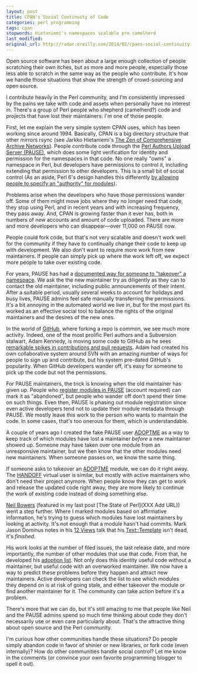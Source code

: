 ```yaml
---
layout: post
title: CPAN's Social Continuity of Code
categories: perl programming
tags: cpan
stopwords: Hietaniemi's namespaces scalable pre camelherd
last_modified:
original_url: http://radar.oreilly.com/2014/02/cpans-social-continuity-of-code.html
---
```


Open source software has been about a large enough collection of people scratching their own itches, but as more and more people, especially those less able to scratch in the same way as the people who contribute. It's how we handle those situations that show the strength of crowd-sourcing and open source.

<!--more-->

I contribute heavily in the Perl community, and I'm consistently impressed by the pains we take with code and assets when personally have no interest in. There's a group of Perl people who shepherd (camelherd?) code and projects that have lost their maintainers. I'm one of those people.

First, let me explain the very simple system CPAN uses, which has been working since around 1994. Basically, CPAN is a big directory structure that other mirrors rsync (see Jarkko Hietaniemi's [The Zen of Comprehensive Archive Networks](http://www.cpan.org/misc/ZCAN.html)). People contribute code through the [Perl Authors Upload Server (PAUSE)](http://pause.perl.org), which does some light verification for identity and permission for the namespaces in that code. No one really "owns" a namespace in Perl, but developers have permissions to control it, including extending that permission to other developers. This is a small bit of social control  (As an aside, Perl 6's design handles this differently [by allowing people to specify an "authority" for modules](http://perlcabal.org/syn/S11.html)).

Problems arise when the developers who have those permissions wander off. Some of them might move jobs where they no longer need that code, they stop using Perl, and in recent years and with increasing frequency, they pass away. And, CPAN is growing faster than it ever has, both in numbers of new accounts and amount of code uploaded. There are more and more developers who can disappear—over 11,000 on PAUSE now.

People could fork code, but that's not very scalable and doesn't work well for the community if they have to continually change their code to keep up with development. We also don't want to require more work from new maintainers. If people can simply pick up where the work left off, we expect more people to take over existing code.

For years, PAUSE has had a [documented way for someone to "takeover" a namespace](https://pause.perl.org/pause/query?ACTION=pause_04about#takeover). We ask the the new maintainer try as diligently as they can to contact the old maintainer, including public announcements of their intent. After a suitable period, usually several weeks to account for holidays and busy lives, PAUSE admins feel safe manually transferring the permissions. It's a bit annoying in the automated world we live in, but for the most part its worked as an effective social tool to balance the rights of the original maintainers and the desires of the new ones.

In the world of [GitHub](http://www.github.com), where forking a repo is common, we see much more activity. Indeed, one of the most prolific Perl authors and a Subversion stalwart, Adam Kennedy, is moving some code to GitHub as he sees [remarkable spikes in contributions and pull requests](http://blogs.perl.org/users/adam_kennedy/2013/12/moving-ppi-to-github-encourages-some-new-activity.html#comments). Adam had created his own collaborative system around SVN with an amazing number of ways for people to sign up and contribute, but his system pre-dated GitHub's popularity. When GitHub developers wander off, it's easy for someone to pick up the code but not the permissions.

For PAUSE maintainers, the trick is knowing when the old maintainer has given up. People who [register modules in PAUSE](https://pause.perl.org/pause/authenquery?ACTION=apply_mod) (account required) can mark it as "abandoned", but people who wander off don't spend their time on such things. Even then, PAUSE is phasing out module registration since even active developers tend not to update their module metadata through PAUSE. We mostly leave this work to the person who wants to maintain the code. In some cases, that's too onerous for them, which is understandable.

A couple of years ago I created the fake PAUSE user [ADOPTME](https://metacpan.org/author/ADOPTME) as a way to keep track of which modules have lost a maintainer <i>before</i> a new maintainer showed up. Someone may have taken over one module from an unresponsive maintainer, but we then know that the other modules need new maintainers. When someone passes on, we know the same thing.

If someone asks to takeover an [ADOPTME](https://metacpan.org/author/ADOPTME) module, we can do it right away. The [HANDOFF](https://metacpan.org/author/HANDOFF) virtual user is similar, but mostly with active maintainers who don't need their project anymore. When people know they can get to work and release the updated code right away, they are more likely to continue the work of existing code instead of doing something else.

[Neil Bowers](http://neilb.org) (featured in my last post [The State of Perl](XXX Add URL)) went a step further. Where I marked modules based on affirmative information, he's trying to guess which modules have lost maintainers by looking at activity. It's not enough that a module hasn't had commits. Mark Jason Dominus notes in his [12 Views](http://perl.plover.com/yak/12views/samples/notes.html#sl-9) talk that his [Text::Template](http://www.metacpan.org/module/Text::Template) isn't dead, it's *finished*.

His work looks at the number of filed issues, the last release date, and more importantly, the number of other modules that use that code. From that, he developed his [adoption list](http://neilb.org/adoption/). Not only does this identity useful code without a maintainer, but useful code with an overworked maintainer. We now have a way to predict these problems before they happen and attract new maintainers. Active developers can check the list to see which modules they depend on is at risk of going stale, and either takeover the module or find another maintainer for it. The community can take action before it's a problem.

There's more that we can do, but it's still amazing to me that people like Neil and the PAUSE admins spend so much time thinking about code they don't necessarily use or even care particularly about. That's the attractive thing about open source and the Perl community.

I'm curious how other communities handle these situations? Do people simply abandon code in favor of shinier or new libraries, or fork code (even internally)? How do other communities handle social control? Let me know in the comments (or convince your own favorite programming blogger to spell it out).

